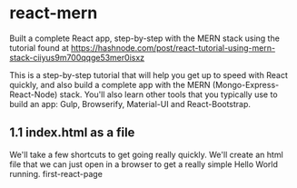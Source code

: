 # react-mern
Built a complete React app, step-by-step with the MERN stack using the tutorial found at https://hashnode.com/post/react-tutorial-using-mern-stack-ciiyus9m700qqge53mer0isxz

This is a step-by-step tutorial that will help you get up to speed with React quickly, and also build a complete app with the MERN (Mongo-Express-React-Node) stack. You'll also learn other tools that you typically use to build an app: Gulp, Browserify, Material-UI and React-Bootstrap.

## 1.1 index.html as a file

We'll take a few shortcuts to get going really quickly. We'll create an html file that we can just open in a browser to get a really simple Hello World running.
first-react-page
